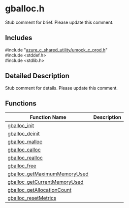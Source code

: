 # gballoc.h 

Stub comment for brief. Please update this comment.

## Includes

\#include "[azure_c_shared_utility/umock_c_prod.h](iot-c-ref-umock-c-prod-h.md)"  
\#include <stddef.h>  
\#include <stdlib.h>  

## Detailed Description

Stub comment for details. Please update this comment.

## Functions

Function Name                  | Description                                
--------------------------------|---------------------------------------------
[gballoc_init](./iot-c-ref-gballoc-h/gballoc-init.md)            | 
[gballoc_deinit](./iot-c-ref-gballoc-h/gballoc-deinit.md)            | 
[gballoc_malloc](./iot-c-ref-gballoc-h/gballoc-malloc.md)            | 
[gballoc_calloc](./iot-c-ref-gballoc-h/gballoc-calloc.md)            | 
[gballoc_realloc](./iot-c-ref-gballoc-h/gballoc-realloc.md)            | 
[gballoc_free](./iot-c-ref-gballoc-h/gballoc-free.md)            | 
[gballoc_getMaximumMemoryUsed](./iot-c-ref-gballoc-h/gballoc-getmaximummemoryused.md)            | 
[gballoc_getCurrentMemoryUsed](./iot-c-ref-gballoc-h/gballoc-getcurrentmemoryused.md)            | 
[gballoc_getAllocationCount](./iot-c-ref-gballoc-h/gballoc-getallocationcount.md)            | 
[gballoc_resetMetrics](./iot-c-ref-gballoc-h/gballoc-resetmetrics.md)            | 

